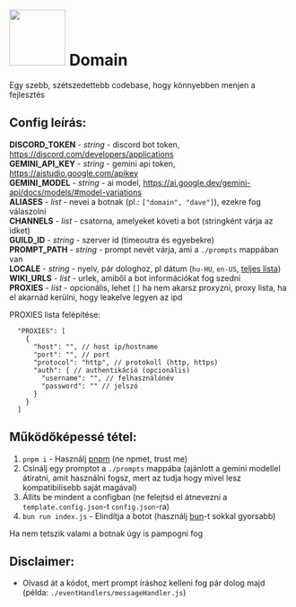 # <img src="https://github.com/user-attachments/assets/b4c1f045-e2c6-4b8d-90ae-a5fb40c32e4e" alt width="100px"> Domain

Egy szebb, szétszedettebb codebase, hogy könnyebben menjen a fejlesztés

## Config leírás:
**DISCORD_TOKEN** - *string* - discord bot token, https://discord.com/developers/applications<br>
**GEMINI_API_KEY** - *string* - gemini api token, https://aistudio.google.com/apikey<br>
**GEMINI_MODEL** - *string* - ai model, https://ai.google.dev/gemini-api/docs/models/#model-variations<br>
**ALIASES** - *list* - nevei a botnak (pl.: `["domain", "dave"]`), ezekre fog válaszolni<br>
**CHANNELS** - *list* - csatorna, amelyeket követi a bot (stringként várja az idket)<br>
**GUILD_ID** - *string* - szerver id (timeoutra és egyebekre)<br>
**PROMPT_PATH** - *string* - prompt nevét várja, ami a `./prompts` mappában van<br>
**LOCALE** - *string* - nyelv, pár dologhoz, pl dátum (`hu-HU`, `en-US`, [teljes lista](https://simplelocalize.io/data/locales/))<br>
**WIKI_URLS** - *list* - urlek, amiből a bot információkat fog szedni<br>
**PROXIES** - *list* - opcionális, lehet `[]` ha nem akarsz proxyzni, proxy lista, ha el akarnád kerülni, hogy leakelve legyen az ipd

PROXIES lista felépítése:
```json5
  "PROXIES": [
    {
      "host": "", // host ip/hostname
      "port": "", // port
      "protocol": "http", // protokoll (http, https)
      "auth": { // authentikáció (opcionális)
        "username": "", // felhasználónév
        "password": "" // jelszó
      }
    }
  ]
```


## Működőképessé tétel:
1. `pnpm i` - Használj [pnpm](https://pnpm.io/) (ne npmet, trust me)
2. Csinálj egy promptot a `./prompts` mappába (ajánlott a gemini modellel átiratni, amit használni fogsz, mert az tudja hogy mivel lesz kompatibilisebb saját magával)
3. Állíts be mindent a configban (ne felejtsd el átnevezni a `template.config.json`-t `config.json`-ra)
4. `bun run index.js` - Elindítja a botot (használj [bun](https://bun.sh/)-t sokkal gyorsabb)

Ha nem tetszik valami a botnak úgy is pampogni fog

## Disclaimer:
- Olvasd át a kódot, mert prompt íráshoz kelleni fog pár dolog majd (példa: `./eventHandlers/messageHandler.js`)